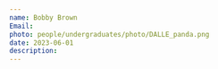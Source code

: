 ```yaml
---
name: Bobby Brown
Email:
photo: people/undergraduates/photo/DALLE_panda.png
date: 2023-06-01
description:
---
```

